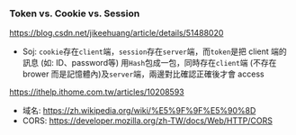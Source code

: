 
### Token vs. Cookie vs. Session
https://blog.csdn.net/jikeehuang/article/details/51488020

* Soj: `cookie`存在`client`端，`session`存在`server`端，而`token`是把 client 端的訊息 (如: ID、password等)
用`Hash`包成一包，同時存在`client`端 (不存在 brower 而是記憶體內)及`server`端，兩邊對比確認正確後才會 access

https://ithelp.ithome.com.tw/articles/10208593

* 域名: https://zh.wikipedia.org/wiki/%E5%9F%9F%E5%90%8D
* CORS: https://developer.mozilla.org/zh-TW/docs/Web/HTTP/CORS


